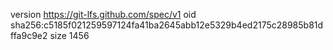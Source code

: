 version https://git-lfs.github.com/spec/v1
oid sha256:c5185f021259597124fa41ba2645abb12e5329b4ed2175c28985b81dffa9c9e2
size 1456
